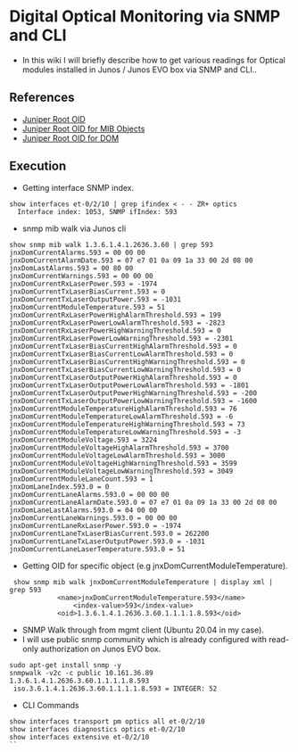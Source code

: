 # Digital Optical Monitoring via SNMP and CLI
* In this wiki I will briefly describe how to get various readings for Optical modules installed in Junos / Junos EVO box via SNMP and CLI..
## References

* [Juniper Root OID](https://oidref.com/1.3.6.1.4.1.2636)
* [Juniper Root OID for MIB Objects](https://oidref.com/1.3.6.1.4.1.2636.3)
* [Juniper Root OID for DOM](https://oidref.com/1.3.6.1.4.1.2636.3.60)

## Execution
* Getting interface SNMP index.
```
show interfaces et-0/2/10 | grep ifindex < - - ZR+ optics             
  Interface index: 1053, SNMP ifIndex: 593
```
* snmp mib walk via Junos cli
```
show snmp mib walk 1.3.6.1.4.1.2636.3.60 | grep 593
jnxDomCurrentAlarms.593 = 00 00 00
jnxDomCurrentAlarmDate.593 = 07 e7 01 0a 09 1a 33 00 2d 08 00
jnxDomLastAlarms.593 = 00 80 00
jnxDomCurrentWarnings.593 = 00 00 00
jnxDomCurrentRxLaserPower.593 = -1974
jnxDomCurrentTxLaserBiasCurrent.593 = 0
jnxDomCurrentTxLaserOutputPower.593 = -1031
jnxDomCurrentModuleTemperature.593 = 51
jnxDomCurrentRxLaserPowerHighAlarmThreshold.593 = 199
jnxDomCurrentRxLaserPowerLowAlarmThreshold.593 = -2823
jnxDomCurrentRxLaserPowerHighWarningThreshold.593 = 0
jnxDomCurrentRxLaserPowerLowWarningThreshold.593 = -2301
jnxDomCurrentTxLaserBiasCurrentHighAlarmThreshold.593 = 0
jnxDomCurrentTxLaserBiasCurrentLowAlarmThreshold.593 = 0
jnxDomCurrentTxLaserBiasCurrentHighWarningThreshold.593 = 0
jnxDomCurrentTxLaserBiasCurrentLowWarningThreshold.593 = 0
jnxDomCurrentTxLaserOutputPowerHighAlarmThreshold.593 = 0
jnxDomCurrentTxLaserOutputPowerLowAlarmThreshold.593 = -1801
jnxDomCurrentTxLaserOutputPowerHighWarningThreshold.593 = -200
jnxDomCurrentTxLaserOutputPowerLowWarningThreshold.593 = -1600
jnxDomCurrentModuleTemperatureHighAlarmThreshold.593 = 76
jnxDomCurrentModuleTemperatureLowAlarmThreshold.593 = -6
jnxDomCurrentModuleTemperatureHighWarningThreshold.593 = 73
jnxDomCurrentModuleTemperatureLowWarningThreshold.593 = -3
jnxDomCurrentModuleVoltage.593 = 3224
jnxDomCurrentModuleVoltageHighAlarmThreshold.593 = 3700
jnxDomCurrentModuleVoltageLowAlarmThreshold.593 = 3000
jnxDomCurrentModuleVoltageHighWarningThreshold.593 = 3599
jnxDomCurrentModuleVoltageLowWarningThreshold.593 = 3049
jnxDomCurrentModuleLaneCount.593 = 1
jnxDomLaneIndex.593.0 = 0
jnxDomCurrentLaneAlarms.593.0 = 00 00 00
jnxDomCurrentLaneAlarmDate.593.0 = 07 e7 01 0a 09 1a 33 00 2d 08 00
jnxDomLaneLastAlarms.593.0 = 04 00 00
jnxDomCurrentLaneWarnings.593.0 = 00 00 00
jnxDomCurrentLaneRxLaserPower.593.0 = -1974
jnxDomCurrentLaneTxLaserBiasCurrent.593.0 = 262200
jnxDomCurrentLaneTxLaserOutputPower.593.0 = -1031
jnxDomCurrentLaneLaserTemperature.593.0 = 51
```
* Getting OID for specific object (e.g jnxDomCurrentModuleTemperature).
```
 show snmp mib walk jnxDomCurrentModuleTemperature | display xml | grep 593
            <name>jnxDomCurrentModuleTemperature.593</name>
                <index-value>593</index-value>
            <oid>1.3.6.1.4.1.2636.3.60.1.1.1.1.8.593</oid>
```
* SNMP Walk through from mgmt client (Ubuntu 20.04 in my case).
* I will use public snmp community which is already configured with read-only authorization on Junos EVO box.
```
sudo apt-get install snmp -y
snmpwalk -v2c -c public 10.161.36.89 1.3.6.1.4.1.2636.3.60.1.1.1.1.8.593
 iso.3.6.1.4.1.2636.3.60.1.1.1.1.8.593 = INTEGER: 52
```
* CLI Commands

```
show interfaces transport pm optics all et-0/2/10
show interfaces diagnostics optics et-0/2/10
show interfaces extensive et-0/2/10
``
